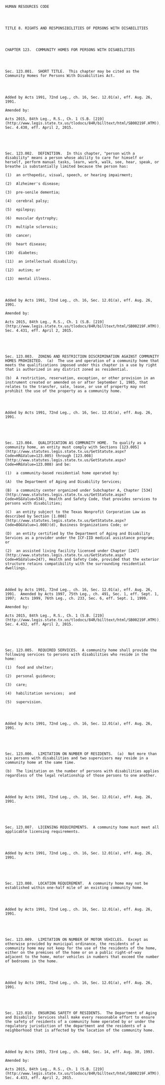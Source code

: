 ﻿
    
    
    	
    					
    
    
    HUMAN RESOURCES CODE
    
      
    
    
    TITLE 8. RIGHTS AND RESPONSIBILITIES OF PERSONS WITH DISABILITIES
    
      
    
    
    CHAPTER 123.  COMMUNITY HOMES FOR PERSONS WITH DISABILITIES
    
      
    
    
    Sec. 123.001.  SHORT TITLE.  This chapter may be cited as the Community Homes for Persons With Disabilities Act.
    
    
    
    
    Added by Acts 1991, 72nd Leg., ch. 16, Sec. 12.01(a), eff. Aug. 26, 1991.
    
    Amended by: 
    
    Acts 2015, 84th Leg., R.S., Ch. 1 (S.B. [219](http://www.legis.state.tx.us/tlodocs/84R/billtext/html/SB00219F.HTM)), Sec. 4.430, eff. April 2, 2015.
    
    
    
    
    
    Sec. 123.002.  DEFINITION.  In this chapter, "person with a disability" means a person whose ability to care for himself or herself, perform manual tasks, learn, work, walk, see, hear, speak, or breathe is substantially limited because the person has:
    
    (1)  an orthopedic, visual, speech, or hearing impairment;
    
    (2)  Alzheimer's disease;
    
    (3)  pre-senile dementia;
    
    (4)  cerebral palsy;
    
    (5)  epilepsy;
    
    (6)  muscular dystrophy;
    
    (7)  multiple sclerosis;
    
    (8)  cancer;
    
    (9)  heart disease;
    
    (10)  diabetes;
    
    (11)  an intellectual disability;
    
    (12)  autism; or
    
    (13)  mental illness.
    
    
    
    
    Added by Acts 1991, 72nd Leg., ch. 16, Sec. 12.01(a), eff. Aug. 26, 1991.
    
    Amended by: 
    
    Acts 2015, 84th Leg., R.S., Ch. 1 (S.B. [219](http://www.legis.state.tx.us/tlodocs/84R/billtext/html/SB00219F.HTM)), Sec. 4.431, eff. April 2, 2015.
    
    
    
    
    
    Sec. 123.003.  ZONING AND RESTRICTION DISCRIMINATION AGAINST COMMUNITY HOMES PROHIBITED.  (a)  The use and operation of a community home that meets the qualifications imposed under this chapter is a use by right that is authorized in any district zoned as residential.
    
    (b)  A restriction, reservation, exception, or other provision in an instrument created or amended on or after September 1, 1985, that relates to the transfer, sale, lease, or use of property may not prohibit the use of the property as a community home.
    
    
    
    
    Added by Acts 1991, 72nd Leg., ch. 16, Sec. 12.01(a), eff. Aug. 26, 1991.
    
    
    
    
    
    Sec. 123.004.  QUALIFICATION AS COMMUNITY HOME.  To qualify as a community home, an entity must comply with Sections [123.005](http://www.statutes.legis.state.tx.us/GetStatute.aspx?Code=HR&Value=123.005) through [123.008](http://www.statutes.legis.state.tx.us/GetStatute.aspx?Code=HR&Value=123.008) and be:
    
    (1)  a community-based residential home operated by:
    
    (A)  the Department of Aging and Disability Services;
    
    (B)  a community center organized under Subchapter A, Chapter [534](http://www.statutes.legis.state.tx.us/GetStatute.aspx?Code=HS&Value=534), Health and Safety Code, that provides services to persons with disabilities;
    
    (C)  an entity subject to the Texas Nonprofit Corporation Law as described by Section [1.008](http://www.statutes.legis.state.tx.us/GetStatute.aspx?Code=BO&Value=1.008)(d), Business Organizations Code; or
    
    (D)  an entity certified by the Department of Aging and Disability Services as a provider under the ICF-IID medical assistance program; or
    
    (2)  an assisted living facility licensed under Chapter [247](http://www.statutes.legis.state.tx.us/GetStatute.aspx?Code=HS&Value=247), Health and Safety Code, provided that the exterior structure retains compatibility with the surrounding residential dwellings.
    
    
    
    
    Added by Acts 1991, 72nd Leg., ch. 16, Sec. 12.01(a), eff. Aug. 26, 1991.  Amended by Acts 1997, 75th Leg., ch. 491, Sec. 1, eff. Sept. 1, 1997;  Acts 1999, 76th Leg., ch. 233, Sec. 6, eff. Sept. 1, 1999.
    
    Amended by: 
    
    Acts 2015, 84th Leg., R.S., Ch. 1 (S.B. [219](http://www.legis.state.tx.us/tlodocs/84R/billtext/html/SB00219F.HTM)), Sec. 4.432, eff. April 2, 2015.
    
    
    
    
    
    Sec. 123.005.  REQUIRED SERVICES.  A community home shall provide the following services to persons with disabilities who reside in the home:
    
    (1)  food and shelter;
    
    (2)  personal guidance;
    
    (3)  care;
    
    (4)  habilitation services;  and
    
    (5)  supervision.
    
    
    
    
    Added by Acts 1991, 72nd Leg., ch. 16, Sec. 12.01(a), eff. Aug. 26, 1991.
    
    
    
    
    
    Sec. 123.006.  LIMITATION ON NUMBER OF RESIDENTS.  (a)  Not more than six persons with disabilities and two supervisors may reside in a community home at the same time.
    
    (b)  The limitation on the number of persons with disabilities applies regardless of the legal relationship of those persons to one another.
    
    
    
    
    Added by Acts 1991, 72nd Leg., ch. 16, Sec. 12.01(a), eff. Aug. 26, 1991.
    
    
    
    
    
    Sec. 123.007.  LICENSING REQUIREMENTS.  A community home must meet all applicable licensing requirements.
    
    
    
    
    Added by Acts 1991, 72nd Leg., ch. 16, Sec. 12.01(a), eff. Aug. 26, 1991.
    
    
    
    
    
    Sec. 123.008.  LOCATION REQUIREMENT.  A community home may not be established within one-half mile of an existing community home.
    
    
    
    
    Added by Acts 1991, 72nd Leg., ch. 16, Sec. 12.01(a), eff. Aug. 26, 1991.
    
    
    
    
    
    Sec. 123.009.  LIMITATION ON NUMBER OF MOTOR VEHICLES.  Except as otherwise provided by municipal ordinance, the residents of a community home may not keep for the use of the residents of the home, either on the premises of the home or on a public right-of-way adjacent to the home, motor vehicles in numbers that exceed the number of bedrooms in the home.
    
    
    
    
    Added by Acts 1991, 72nd Leg., ch. 16, Sec. 12.01(a), eff. Aug. 26, 1991.
    
    
    
    
    
    Sec. 123.010.  ENSURING SAFETY OF RESIDENTS.  The Department of Aging and Disability Services shall make every reasonable effort to ensure the safety of residents of a community home operated by or under the regulatory jurisdiction of the department and the residents of a neighborhood that is affected by the location of the community home.
    
    
    
    
    Added by Acts 1993, 73rd Leg., ch. 646, Sec. 14, eff. Aug. 30, 1993.
    
    Amended by: 
    
    Acts 2015, 84th Leg., R.S., Ch. 1 (S.B. [219](http://www.legis.state.tx.us/tlodocs/84R/billtext/html/SB00219F.HTM)), Sec. 4.433, eff. April 2, 2015.
    
    
    
    
    				
